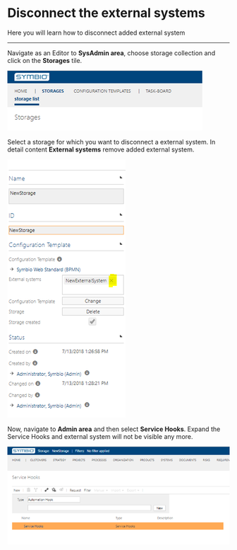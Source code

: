 # Disconnect the external systems

Here you will learn how to disconnect added external system

---

Navigate as an Editor to **SysAdmin area**, choose storage collection and click on the **Storages** tile.

![Navigate to storages](./media/NavigateToStorages.PNG "Navigate to storages")

Select a storage for which you want to disconnect a external system. In detail content **External systems** remove added external system.

![Remove external system](./media/RemoveExternalSystem.PNG "Remove external system")

Now, navigate to **Admin area** and then select **Service Hooks**.
Expand the Service Hooks and external system will not be visible any more.

![Removed external system](./media/RemovedExternalSystem.PNG "Removed external system")
